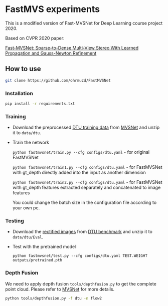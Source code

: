 # FastMVS experiments

This is a modified version of Fast-MVSNet for Deep Learning course project 2020.

Based on CVPR 2020 paper:

[Fast-MVSNet: Sparse-to-Dense Multi-View Stereo With Learned Propagation and Gauss-Newton Refinement](https://arxiv.org/pdf/2003.13017.pdf)


## How to use
```bash
git clone https://github.com/ohrmuzd/FastMVSNet
```
### Installation
 ```bash
pip install -r requirements.txt
```

### Training
* Download the preprocessed [DTU training data](https://drive.google.com/file/d/1eDjh-_bxKKnEuz5h-HXS7EDJn59clx6V/view) from [MVSNet](https://github.com/YoYo000/MVSNet) and unzip it to ```data/dtu```.
* Train the network

    ```python fastmvsnet/train.py --cfg configs/dtu.yaml``` - for original FastMVSNet

    ```python fastmvsnet/train1.py --cfg configs/dtu.yaml``` - for FastMVSNet with gt_depth directly added into the input as another dimension

    ```python fastmvsnet/train2.py --cfg configs/dtu.yaml``` - for FastMVSNet with gt_depth features extracted separately and concatenated to image features  
  
    You could change the batch size in the configuration file according to your own pc.

### Testing
* Download the [rectified images](http://roboimagedata2.compute.dtu.dk/data/MVS/Rectified.zip) from [DTU benchmark](http://roboimagedata.compute.dtu.dk/?page_id=36) and unzip it to ```data/dtu/Eval```.
    
* Test with the pretrained model

    ```python fastmvsnet/test.py --cfg configs/dtu.yaml TEST.WEIGHT outputs/pretrained.pth```

### Depth Fusion
We need to apply depth fusion ```tools/depthfusion.py``` to get the complete point cloud. Please refer to [MVSNet](https://github.com/YoYo000/MVSNet) for more details.

```bash
python tools/depthfusion.py -f dtu -n flow2
```
